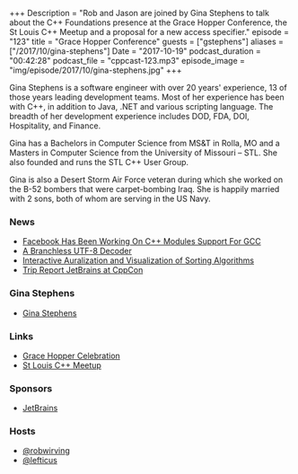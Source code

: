 +++
Description = "Rob and Jason are joined by Gina Stephens to talk about the C++ Foundations presence at the Grace Hopper Conference, the St Louis C++ Meetup and a proposal for a new access specifier."
episode = "123"
title = "Grace Hopper Conference"
guests = ["gstephens"]
aliases = ["/2017/10/gina-stephens"]
Date = "2017-10-19"
podcast_duration = "00:42:28"
podcast_file = "cppcast-123.mp3"
episode_image = "img/episode/2017/10/gina-stephens.jpg"
+++

Gina Stephens is a software engineer with over 20 years' experience, 13 of those years leading development teams. Most of her experience has been with C++, in addition to Java, .NET and various scripting language.  The breadth of her development experience includes DOD, FDA, DOI, Hospitality, and Finance.
 
Gina has a Bachelors in Computer Science from MS&T in Rolla, MO and a Masters in Computer Science from the University of Missouri – STL. She also founded and runs the STL C++ User Group.
 
Gina is also a Desert Storm Air Force veteran during which she worked on the B-52 bombers that were carpet-bombing Iraq. She is happily married with 2 sons, both of whom are serving in the US Navy.

### News ###

 - [Facebook Has Been Working On C++ Modules Support For GCC](https://www.phoronix.com/scan.php?page=news_item&px=Facebook-GCC-CXX-Modules)
 - [A Branchless UTF-8 Decoder](http://nullprogram.com/blog/2017/10/06/)
 - [Interactive Auralization and Visualization of Sorting Algorithms](https://caspervonb.github.io/toneofsorting/)
 - [Trip Report JetBrains at CppCon](https://blog.jetbrains.com/clion/2017/10/jb-cpp-at-cppcon-2017/)
 
### Gina Stephens ###

 - [Gina Stephens](https://www.linkedin.com/in/ginasousan/)
 
### Links ###

 - [Grace Hopper Celebration](https://ghc.anitab.org/)
 - [St Louis C++ Meetup](https://www.meetup.com/Saint-Louis-C-C-Meetup/)
 
### Sponsors ###

- [JetBrains](https://www.jetbrains.com/cpp/?utm_source=cppcast&utm_medium=podcast&utm_content=cppcast-podcast&utm_campaign=cpp)

### Hosts ###

- [@robwirving](https://twitter.com/robwirving)
- [@lefticus](https://twitter.com/lefticus)

